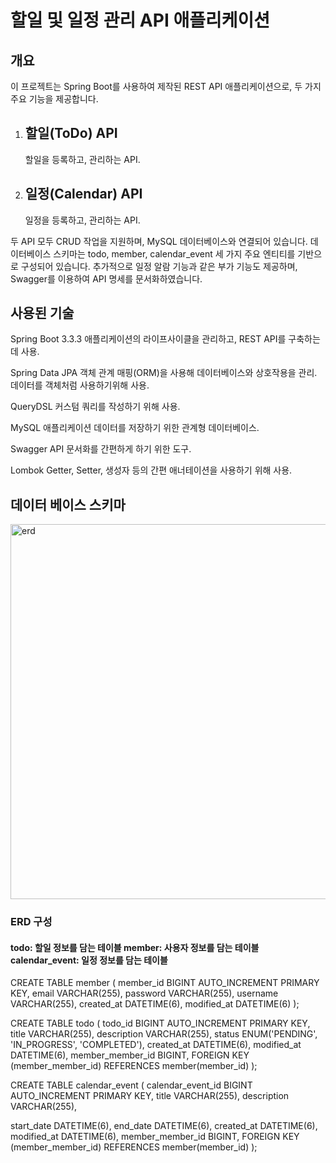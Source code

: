 <h1>할일 및 일정 관리 API 애플리케이션</h1>
<h2>개요</h2>
이 프로젝트는 Spring Boot를 사용하여 제작된 REST API 애플리케이션으로, 두 가지 주요 기능을 제공합니다.

1. <h2>할일(ToDo) API</h2> 할일을 등록하고, 관리하는 API.
2. <h2>일정(Calendar) API</h2> 일정을 등록하고, 관리하는 API.

두 API 모두 CRUD 작업을 지원하며, MySQL 데이터베이스와 연결되어 있습니다. 
데이터베이스 스키마는 todo, member, calendar_event 세 가지 주요 엔티티를 기반으로 구성되어 있습니다.
추가적으로 일정 알람 기능과 같은 부가 기능도 제공하며, Swagger를 이용하여 API 명세를 문서화하였습니다.

<div>
  <h2>사용된 기술</h2>
  Spring Boot 3.3.3
애플리케이션의 라이프사이클을 관리하고, REST API를 구축하는 데 사용.

  Spring Data JPA
객체 관계 매핑(ORM)을 사용해 데이터베이스와 상호작용을 관리.
데이터를 객체처럼 사용하기위해 사용.

  QueryDSL
커스텀 쿼리를 작성하기 위해 사용.

  MySQL
애플리케이션 데이터를 저장하기 위한 관계형 데이터베이스.

  Swagger
API 문서화를 간편하게 하기 위한 도구.

  Lombok
Getter, Setter, 생성자 등의 간편 애너테이션을 사용하기 위해 사용.
</div>

<h2>데이터 베이스 스키마</h2>
<img alt="erd" src="https://github.com/user-attachments/assets/74b789ba-7e75-4d76-b867-ee90865351a0" width="1000" height="600">
<h3>ERD 구성</h3>
<h4>todo: 할일 정보를 담는 테이블
  member: 사용자 정보를 담는 테이블
  calendar_event: 일정 정보를 담는 테이블
</h4>
CREATE TABLE member (
  member_id BIGINT AUTO_INCREMENT PRIMARY KEY,
  email VARCHAR(255),
  password VARCHAR(255),
  username VARCHAR(255),
  created_at DATETIME(6),
  modified_at DATETIME(6)
);

CREATE TABLE todo (
  todo_id BIGINT AUTO_INCREMENT PRIMARY KEY,
  title VARCHAR(255),
  description VARCHAR(255),
  status ENUM('PENDING', 'IN_PROGRESS', 'COMPLETED'),
  created_at DATETIME(6),
  modified_at DATETIME(6),
  member_member_id BIGINT,
  FOREIGN KEY (member_member_id) REFERENCES member(member_id)
);

CREATE TABLE calendar_event (
  calendar_event_id BIGINT AUTO_INCREMENT PRIMARY KEY,
  title VARCHAR(255),
  description VARCHAR(255),

  start_date DATETIME(6),
  end_date DATETIME(6),
  created_at DATETIME(6),
  modified_at DATETIME(6),
  member_member_id BIGINT,
  FOREIGN KEY (member_member_id) REFERENCES member(member_id)
);

